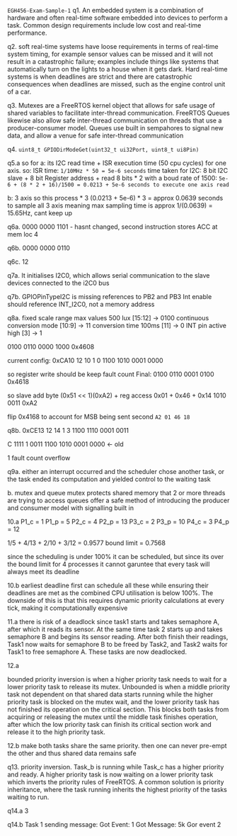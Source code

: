`EGH456-Exam-Sample-1`
q1.
An embedded system is a combination of hardware and often real-time software embedded into devices to perform a task. Common design requirements include low cost and real-time performance.

q2.
soft real-time systems have loose requirements in terms of real-time system timing, for example sensor values can be missed and it will not result in a catastrophic failure; examples include things like systems that automatically turn on the lights to a house when it gets dark. Hard real-time systems is when deadlines are strict and there are catastrophic consequences when deadlines are missed, such as the engine control unit of a car.

q3.
Mutexes are a FreeRTOS kernel object that allows for safe usage of shared variables to facilitate inter-thread communication. FreeRTOS Queues likewise also allow safe inter-thread communication on threads that use a producer-consumer model. Queues use built in sempahores to signal new data, and allow a venue for safe inter-thread communication

q4.
`uint8_t GPIODirModeGet(uint32_t ui32Port, uint8_t ui8Pin)`

q5.a
so for a:
its I2C read time + ISR execution time (50 cpu cycles) for one axis. so:
ISR time:
`1/10MHz * 50 = 5e-6 seconds`
time taken for I2C:
8 bit I2C slave + 8 bit Register address + read 8 bits * 2
with a boud rate of 1500:
`5e-6 + (8 * 2 + 16)/1500 = 0.0213 + 5e-6 seconds to execute one axis read`

b:
3 axis so this process * 3
(0.0213 + 5e-6) * 3 = approx 0.0639 seconds to sample all 3 axis
meaning max sampling time is approx 1/(0.0639) = 15.65Hz, cant keep up


q6a.
0000 0000 1101 - hasnt changed, second instruction stores ACC at mem loc 4

q6b.
0000 0000 0110

q6c.
12



q7a.
It initialises I2C0, which allows serial communication to the slave devices connected to the i2C0 bus

q7b.
GPIOPinTypeI2C is missing references to PB2 and PB3
Int enable should reference INT_I2C0, not a memory address

q8a.
fixed scale range max values 500 lux [15:12] -> 0100
continuous conversion mode [10:9] -> 11
conversion time 100ms [11] ->  0
INT pin active high [3] -> 1

0100 0110 0000 1000
0x4608

current config: 
0xCA10
12 10 1 0
1100 1010 0001 0000

so register write should be
keep fault count
Final:
0100 0110 0001 0100
0x4618

so
slave add byte (0x51 << 1)(0xA2) + reg access 0x01 + 0x46 + 0x14
1010 0011
0xA2

flip 0x4168 to account for MSB being sent second
`A2 01 46 18 `

q8b. 
0xCE13
12 14 1 3
1100 1110 0001 0011

C 1111 1 0011
1100 1010 0001 0000 <- old

1 fault count
overflow

q9a. 
either an interrupt occurred and the scheduler chose another task, or the task ended its computation and yielded control to the waiting task

b. 
mutex and queue
mutex protects shared memory that 2 or more threads are trying to access
queues offer a safe method of introducing the producer and consumer model with signalling built in

10.a
P1_c = 1
P1_p = 5
P2_c = 4
P2_p = 13
P3_c = 2
P3_p = 10
P4_c = 3
P4_p = 12

1/5 + 4/13 + 2/10 + 3/12 = 0.9577
bound limit = 0.7568

since the scheduling is under 100% it can be scheduled, but since its over the bound limit for 4 processes it cannot garuntee that every task will always meet its deadline

10.b
earliest deadline first can schedule all these while ensuring their deadlines are met as the combined CPU utilisation is below 100%. The downside of this is that this requires dynamic priority calculations at every tick, making it computationally expensive 

11.a
there is risk of a deadlock since task1 starts and takes semaphore A, after which it reads its sensor. At the same time task 2 starts up and takes semaphore B and begins its sensor reading. After both finish their readings, Task1 now waits for semaphore B to be freed by Task2, and Task2 waits for Task1 to free semaphore A. These tasks are now deadlocked.

12.a

bounded priority inversion is when a higher priority task needs to wait for a lower priority task to release its mutex. Unbounded is when a middle priority task not dependent on that shared data starts running while the higher priority task is blocked on the mutex wait, and the lower priority task has not finished its operation on the critical section. This blocks both tasks from acquiring or releasing the mutex until the middle task finishes operation, after which the low priority task can finish its critical section work and release it to the high priority task.

12.b
make both tasks share the same priority. then one can never pre-empt the other and thus shared data remains safe

q13.
priority inversion. Task_b is running while Task_c has a higher priority and ready. A higher priority task is now waiting on a lower priority task which inverts the priority rules of FreeRTOS. A common solution is priority inheritance, where the task running inherits the highest priority of the tasks waiting to run.

q14.a
3

q14.b
Task 1 sending message:
Got Event: 1
Got Message: 5k
Gor event 2
